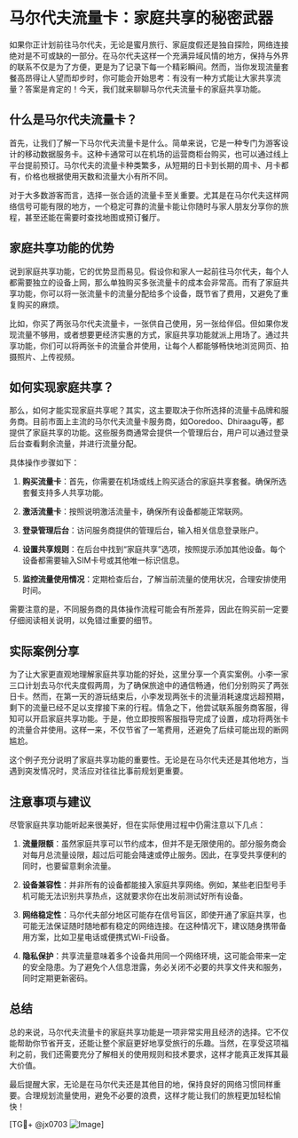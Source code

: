 # 马尔代夫流量卡：家庭共享的秘密武器

如果你正计划前往马尔代夫，无论是蜜月旅行、家庭度假还是独自探险，网络连接绝对是不可或缺的一部分。在马尔代夫这样一个充满异域风情的地方，保持与外界的联系不仅是为了方便，更是为了记录下每一个精彩瞬间。然而，当你发现流量套餐高昂得让人望而却步时，你可能会开始思考：有没有一种方式能让大家共享流量？答案是肯定的！今天，我们就来聊聊马尔代夫流量卡的家庭共享功能。

## 什么是马尔代夫流量卡？

首先，让我们了解一下马尔代夫流量卡是什么。简单来说，它是一种专门为游客设计的移动数据服务卡。这种卡通常可以在机场的运营商柜台购买，也可以通过线上平台提前预订。马尔代夫的流量卡种类繁多，从短期的日卡到长期的周卡、月卡都有，价格也根据使用天数和流量大小有所不同。

对于大多数游客而言，选择一张合适的流量卡至关重要。尤其是在马尔代夫这样网络信号可能有限的地方，一个稳定可靠的流量卡能让你随时与家人朋友分享你的旅程，甚至还能在需要时查找地图或预订餐厅。

## 家庭共享功能的优势

说到家庭共享功能，它的优势显而易见。假设你和家人一起前往马尔代夫，每个人都需要独立的设备上网，那么单独购买多张流量卡的成本会非常高。而有了家庭共享功能，你可以将一张流量卡的流量分配给多个设备，既节省了费用，又避免了重复购买的麻烦。

比如，你买了两张马尔代夫流量卡，一张供自己使用，另一张给伴侣。但如果你发现流量不够用，或者想要更经济实惠的方式，家庭共享功能就派上用场了。通过共享功能，你们可以将两张卡的流量合并使用，让每个人都能够畅快地浏览网页、拍摄照片、上传视频。

## 如何实现家庭共享？

那么，如何才能实现家庭共享呢？其实，这主要取决于你所选择的流量卡品牌和服务商。目前市面上主流的马尔代夫流量卡服务商，如Ooredoo、Dhiraagu等，都提供了家庭共享的功能。这些服务商通常会提供一个管理后台，用户可以通过登录后台查看剩余流量，并进行流量分配。

具体操作步骤如下：

1. **购买流量卡**：首先，你需要在机场或线上购买适合的家庭共享套餐。确保所选套餐支持多人共享功能。
   
2. **激活流量卡**：按照说明激活流量卡，确保所有设备都能正常联网。

3. **登录管理后台**：访问服务商提供的管理后台，输入相关信息登录账户。

4. **设置共享规则**：在后台中找到“家庭共享”选项，按照提示添加其他设备。每个设备都需要输入SIM卡号或其他唯一标识信息。

5. **监控流量使用情况**：定期检查后台，了解当前流量的使用状况，合理安排使用时间。

需要注意的是，不同服务商的具体操作流程可能会有所差异，因此在购买前一定要仔细阅读相关说明，以免错过重要的细节。

## 实际案例分享

为了让大家更直观地理解家庭共享功能的好处，这里分享一个真实案例。小李一家三口计划去马尔代夫度假两周，为了确保旅途中的通信畅通，他们分别购买了两张日卡。然而，在第一天的游玩结束后，小李发现两张卡的流量消耗速度远超预期，剩下的流量已经不足以支撑接下来的行程。情急之下，他尝试联系服务商客服，得知可以开启家庭共享功能。于是，他立即按照客服指导完成了设置，成功将两张卡的流量合并使用。这样一来，不仅节省了一笔费用，还避免了后续可能出现的断网尴尬。

这个例子充分说明了家庭共享功能的重要性。无论是在马尔代夫还是其他地方，当遇到突发情况时，灵活应对往往比事前规划更重要。

## 注意事项与建议

尽管家庭共享功能听起来很美好，但在实际使用过程中仍需注意以下几点：

1. **流量限额**：虽然家庭共享可以节约成本，但并不是无限使用的。部分服务商会对每月总流量设限，超过后可能会降速或停止服务。因此，在享受共享便利的同时，也要留意剩余流量。

2. **设备兼容性**：并非所有的设备都能接入家庭共享网络。例如，某些老旧型号手机可能无法识别共享热点，这就要求你在出发前测试好所有设备。

3. **网络稳定性**：马尔代夫部分地区可能存在信号盲区，即使开通了家庭共享，也可能无法保证随时随地都有稳定的网络连接。在这种情况下，建议随身携带备用方案，比如卫星电话或便携式Wi-Fi设备。

4. **隐私保护**：共享流量意味着多个设备共用同一个网络环境，这可能会带来一定的安全隐患。为了避免个人信息泄露，务必关闭不必要的共享文件夹和服务，同时定期更新密码。

## 总结

总的来说，马尔代夫流量卡的家庭共享功能是一项非常实用且经济的选择。它不仅能帮助你节省开支，还能让整个家庭更好地享受旅行的乐趣。当然，在享受这项福利之前，我们还需要充分了解相关的使用规则和技术要求，这样才能真正发挥其最大价值。

最后提醒大家，无论是在马尔代夫还是其他目的地，保持良好的网络习惯同样重要。合理规划流量使用，避免不必要的浪费，这样才能让我们的旅程更加轻松愉快！

[TG💪+ @jx0703 ![Image](https://github.com/user-attachments/assets/dbca1d08-cadb-493c-b0ec-ad6f7a83f270)]